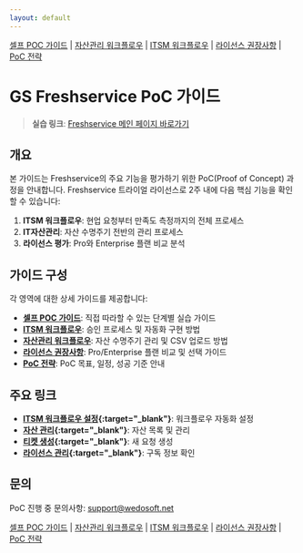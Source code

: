 ```yaml
---
layout: default
---
```

<a id="top"></a>

[셀프 POC 가이드](./self-service-poc/) | [자산관리 워크플로우](./asset-management/) | [ITSM 워크플로우](./itsm-workflow/) | [라이선스 권장사항](./license-recommendations/) | [PoC 전략](./strategy/)

# GS Freshservice PoC 가이드

> **실습 링크**: <a href="https://gsholdings.freshservice.com/" target="_blank">Freshservice 메인 페이지 바로가기</a>

## 개요

본 가이드는 Freshservice의 주요 기능을 평가하기 위한 PoC(Proof of Concept) 과정을 안내합니다. Freshservice 트라이얼 라이선스로 2주 내에 다음 핵심 기능을 확인할 수 있습니다:

1. **ITSM 워크플로우**: 현업 요청부터 만족도 측정까지의 전체 프로세스
2. **IT자산관리**: 자산 수명주기 전반의 관리 프로세스
3. **라이선스 평가**: Pro와 Enterprise 플랜 비교 분석

## 가이드 구성

각 영역에 대한 상세 가이드를 제공합니다:

- **[셀프 POC 가이드](./self-service-poc/)**: 직접 따라할 수 있는 단계별 실습 가이드
- **[ITSM 워크플로우](./itsm-workflow/)**: 승인 프로세스 및 자동화 구현 방법
- **[자산관리 워크플로우](./asset-management/)**: 자산 수명주기 관리 및 CSV 업로드 방법
- **[라이선스 권장사항](./license-recommendations/)**: Pro/Enterprise 플랜 비교 및 선택 가이드
- **[PoC 전략](./strategy/)**: PoC 목표, 일정, 성공 기준 안내

## 주요 링크

- **[ITSM 워크플로우 설정](https://gsholdings.freshservice.com/admin/workflow_automators){:target="_blank"}**: 워크플로우 자동화 설정
- **[자산 관리](https://gsholdings.freshservice.com/cmdb/items){:target="_blank"}**: 자산 목록 및 관리
- **[티켓 생성](https://gsholdings.freshservice.com/a/tickets/new){:target="_blank"}**: 새 요청 생성
- **[라이선스 관리](https://gsholdings.freshservice.com/admin/subscription){:target="_blank"}**: 구독 정보 확인

## 문의

PoC 진행 중 문의사항: support@wedosoft.net

[셀프 POC 가이드](./self-service-poc/) | [자산관리 워크플로우](./asset-management/) | [ITSM 워크플로우](./itsm-workflow/) | [라이선스 권장사항](./license-recommendations/) | [PoC 전략](./strategy/)

